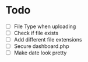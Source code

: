 # Todo

- [ ] File Type when uploading
- [ ] Check if file exists
- [ ] Add different file extensions
- [ ] Secure dashboard.php
- [ ] Make date look pretty
